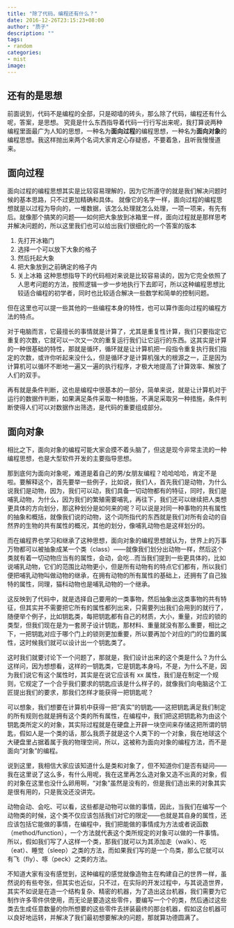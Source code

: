 ```yaml
---
title: "除了代码，编程还有什么？"
date: 2016-12-26T23:15:23+08:00
author: "质子"
description: ""
tags:
- random
categories:
- mist
image:
---
```


## 还有的是思想
前面说到，代码不是编程的全部，只是砌墙的砖头，那么除了代码，编程还有什么呢，答案，是思想。
究竟是什么东西指导着代码一行行写出来呢，我打算说两种编程里面最广为人知的思想，一种名为**面向过程**的编程思想，一种名为**面向对象**的编程思想。我这样抛出来两个名词大家肯定心存疑惑，不要着急，且听我慢慢道来。

## 面向过程
面向过程的编程思想其实是比较容易理解的，因为它所遵守的就是我们解决问题时候的基本思路，只不过更加精确和具体。
就像它的名字一样，面向过程的编程思想就是以过程为导向的，一堆数据，该怎么处理就怎么处理，一项一项来，有先有后。就像那个搞笑的问题——如何把大象放到冰箱里一样，面向过程就是那样思考并解决问题的，所以这里我们也可以给出我们很细化的一个答案的版本
1.  先打开冰箱门
2.  选择一个可以放下大象的格子
3.  然后托起大象
4.  把大象放到之前确定的格子内
5.  关上冰箱
这种思想指导下的代码相对来说是比较容易读的，因为它完全依照了人思考问题的方法，按照逻辑一步一步地执行下去即可，所以这种编程思想比较适合编程的初学者，同时也比较适合解决一些数学和简单的控制问题。

但在这里也可以提一些其他的一些编程本身的特性，也可以算作面向过程的编程方法的特点。

对于电脑而言，它最擅长的事情就是计算了，尤其是重复性计算，我们只要指定它重复的次数，它就可以一次又一次的重复运行我们让它运行的东西。这其实是计算的一种很基础的特性，那就是循环，循环就是让计算机把一段指令重复执行我们指定的次数，或许你听起来没什么，但是循环才是计算机强大的根源之一，正是因为计算机可以循环不断地一遍又一遍的执行程序，才极大地提高了计算效率、解放了人们的双手。

再有就是条件判断，这也是编程中很基本的一部分，简单来说，就是让计算机对于运行的数据作判断，如果满足条件采取一种措施，不满足采取另一种措施，条件判断使得人们可以对数据作出筛选，是代码的重要组成部分。

## 面向对象
相比之下，面向对象的编程可能大家会摸不着头脑了，但这是现今非常主流的一种编程思想，也是大型软件开发的主要指导思想。

那到底何为面向对象呢，难道是着自己的男/女朋友编程？哈哈哈哈，肯定不是啦。要解释这个，首先要举一些例子，比如说，我们人，首先我们是动物，为什么说我们是动物，因为，我们可以动，我们具备一切动物都有的特征，同时，我们是哺乳动物，为什么，因为我们的繁殖需要哺乳，再往下，我们还可以继续把人类想更具体的方向划分，那这种划分是如何来的呢？可以说是对同一种事物的共有属性的抽象和概括，就像我们说的动物，这个词所指代的东西就是我们对所有会动的自然界的生物的共有属性的概况，其他的划分，像哺乳动物也是这样划分的。

而在编程界也学习和继承了这种思想，面向对象的编程思想就认为，世界上的万事万物都可以被抽象成某一个类（class）——就像我们划分出动物一样，然后这个类就有着一切动物应当有的属性，会动，会吃…而当我们提到一些更具体的，比如说哺乳动物，它们的范围比动物更小，但是所有动物有的特点它们都有，所以我们便把哺乳动物叫做动物的继承，在拥有动物的所有属性的基础上，还拥有了自己独特的属性，同理，猫科动物也是哺乳动物的一个继承。

这反映到了代码中，就是选择自己要用的一类事物，然后抽象出这类事物的共有特征，但其实并不需要把它所有的属性都列出来，只需要列出我们会用到的就行了，随便举个例子，比如钥匙类，每把钥匙都有自己的材质，大小，重量，对应的锁的类型，但我们现在是为一套房子设计钥匙，那材料、重量就没有那么重要，相比之下，一把钥匙对应于哪个门上的锁则更加重要，所以要再加个对应的门的位置的属性，这时候我们就可以设计出一个钥匙类了。

这时我们就要讨论下一个问题了，那就是，我们设计出来的这个类是什么？为什么这样问，因为想想看，这样的一钥匙类，它是钥匙本身吗，不是，为什么不是，因为我们说它有这个属性时，其实是在说它应该有 xx 属性，我们是在制定一个规则，它规定了一个合乎我们要求的钥匙应该是什么样子的，就像我们向电脑这个工匠提出我们的要求，那我们怎样才能获得一把钥匙呢？

可以想象，我们想要在计算机中获得一把“真实”的钥匙——这把钥匙满足我们制定的所有规则也就是拥有这个类的所有属性，在编程中，我们把这把钥匙称为由这个钥匙类所定义的对象，其实际过程就是在硬盘上开辟一块空间来存储这把所谓的钥匙，假如人是一个类的话，那么我质子就是这个人类下的一个对象，我在地球这个大硬盘里占据着属于我的物理空间，所以，这被称为面向对象的编程方法，而不是面向“对象”的编程。

说到这里，我相信大家应该知道什么是类和对象了，但不知道你们是否有疑问——我在这里说了这么多，有什么用呢，我在这里再怎么造对象又造不出真的对象，假的对象在这里也没什么卵用啊，“对象”虽然是没有的，但是我们造出来的对象其实是很有用的，只是我没还没讲完。

动物会动、会吃、可以看，这些都是动物可以做的事情，因此，当我们在编写一个动物类的时候，这个类不仅应该包括我们对它的限定——也就是其自身的属性，还应该包括它能做的事情，在编程中，我们把能做的事情成为方法或者说函数（method/function），一个方法就代表这个类所规定的对象可以做的一件事情。所以，假如我们写了人这样一个类，那我们就可以为其添加走（walk）、吃（eat）、睡觉（sleep）之类的方法，而如果我们写的是一个鸟类，那么它就可以有飞（fly）、啄（peck）之类的方法。

不知道大家有没有感觉到，这种编程的感觉就像造物主在构建自己的世界一样，虽然说的有些夸张，但其实也近似，只不过，在实际的开发过程中，与其说造世界，其实不如说是在造一个结构复杂、精密的机器，为了造出这台机器，我们需要为它制作许多零件供使用，而无论是要造这些零件，要编写一个个的类，然后通过这些类去生成任意数量的你所想要的这些零件去拼装最终的那台机器，假如这台机器可以良好地运转，并解决了我们最初想要解决的问题，那就算功德圆满了。
